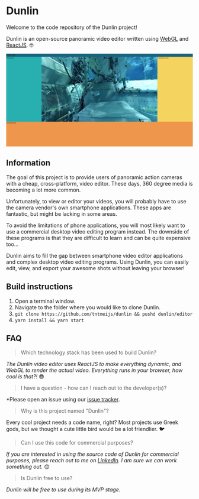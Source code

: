 # Dunlin
Welcome to the code repository of the Dunlin project!

Dunlin is an open-source panoramic video editor written using [WebGL](https://www.khronos.org/webgl/) and [ReactJS](https://reactjs.org/). 🤓

![dunlin editor preview](./media/editor.png)

## Information
The goal of this project is to provide users of panoramic action cameras with a cheap, cross-platform, video editor. These days, 360 degree media is becoming a lot more common.

Unfortunately, to view or editor your videos, you will probably have to use the camera vendor's own smartphone applications. These apps are fantastic, but might be lacking in some areas.

To avoid the limitations of phone applications, you will most likely want to use a commercial desktop video editing program instead. The downside of these programs is that they are difficult to learn and can be quite expensive too...

Dunlin aims to fill the gap between smartphone video editor applications and complex desktop video editing programs. Using Dunlin, you can easily edit, view, and export your awesome shots without leaving your browser!

## Build instructions
1. Open a terminal window.
2. Navigate to the folder where you would like to clone Dunlin.
3. `git clone https://github.com/tntmeijs/dunlin && pushd dunlin/editor`
4. `yarn install && yarn start`

## FAQ
> Which technology stack has been used to build Dunlin?

*The Dunlin video editor uses ReactJS to make everything dynamic, and WebGL to render the actual video. Everything runs in your browser, how cool is that?!* 😎

> I have a question - how can I reach out to the developer(s)?

*Please open an issue using our [issue tracker](https://github.com/tntmeijs/dunlin/issues).

> Why is this project named "Dunlin"?

Every cool project needs a code name, right? Most projects use Greek gods, but we thought a cute little bird would be a lot friendlier. 🐦

> Can I use this code for commercial purposes?

*If you are interested in using the source code of Dunlin for commercial purposes, please reach out to me on [LinkedIn](https://linkedin.com/in/tntmeijs). I am sure we can work something out.* 😊

> Is Dunlin free to use?

*Dunlin will be free to use during its MVP stage.*
